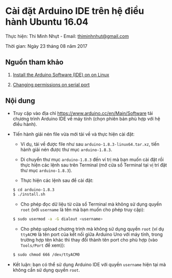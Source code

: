 # Cài đặt Arduino IDE trên hệ điều hành Ubuntu 16.04

Thực hiện: Thi Minh Nhựt - Email: thiminhnhut@gmail.com

Thời gian: Ngày 23 tháng 08 năm 2017

## Nguồn tham khảo

1. [Install the Arduino Software (IDE) on on Linux](https://www.arduino.cc/en/Guide/Linux)

1. [Changing permissions on serial port](https://askubuntu.com/questions/58119/changing-permissions-on-serial-port)

## Nội dung

* Truy cặp vào địa chỉ https://www.arduino.cc/en/Main/Software tải chương trình Arduino IDE về máy tính (chọn phiên bản phù hợp với hệ điều hành).

* Tiến hành giải nén file vừa mới tải về và thực hiện cài đặt:

    + Ví dụ, tải về được file như sau `arduino-1.8.3-linux64.tar.xz`, tiến hành giải nén được thư mục `arduino-1.8.3`.
    
    + Di chuyển thư mục `arduino-1.8.3` đến ví trị mà bạn muốn cài đặt rồi thực hiện các lệnh sau trên Terminal (mở cửa sổ Terminal tại vị trí đặt thư mục `arduino-1.8.3`).
    
    + Thực hiện các lệnh sau để cài đặt:
    
    ```bash
    $ cd arduino-1.8.3
    $ ./install.sh
    ```
    
    + Cho phép đọc dữ liệu từ cửa sổ Terminal mà không sử dụng quyền `root` (với `username` là tên mà bạn muốn cho phép truy cập):
    
    ```bash
    $ sudo usermod -a -G dialout <username>
    ```
    
    + Cho phép upload chương trình mà không sử dụng quyền `root` (ví dụ `ttyACM0` là tên port của kết nối giữa Arduino Uno với máy tính, trong trường hợp tên khác thì thay đổi thành tên port cho phù hợp (vào `Tools/Port` để xem)):
    
    ```bash
    $ sudo chmod 666 /dev/ttyACM0
    ```
* Kết luận: bạn có thể sử dụng Arduino IDE với quyền `username` hiện tại mà không cần sử dụng quyền `root`.
